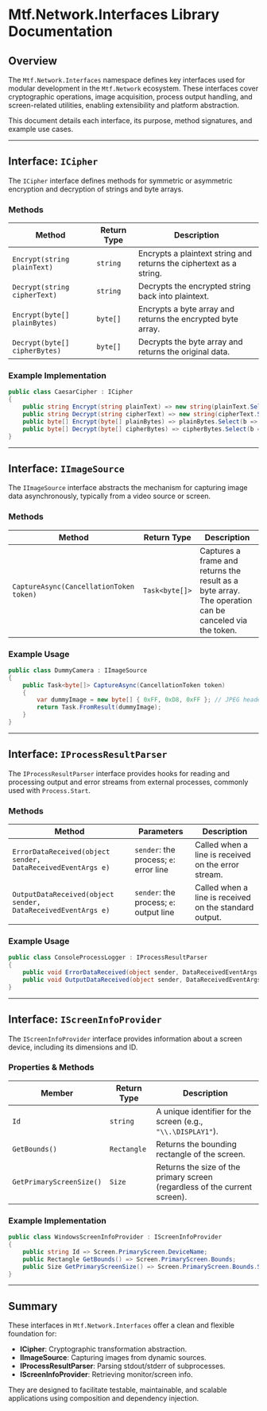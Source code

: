 # Mtf.Network.Interfaces Library Documentation

## Overview

The `Mtf.Network.Interfaces` namespace defines key interfaces used for modular development in the `Mtf.Network` ecosystem. These interfaces cover cryptographic operations, image acquisition, process output handling, and screen-related utilities, enabling extensibility and platform abstraction.

This document details each interface, its purpose, method signatures, and example use cases.

---

## Interface: `ICipher`

The `ICipher` interface defines methods for symmetric or asymmetric encryption and decryption of strings and byte arrays.

### Methods

| Method | Return Type | Description |
|--------|-------------|-------------|
| `Encrypt(string plainText)` | `string` | Encrypts a plaintext string and returns the ciphertext as a string. |
| `Decrypt(string cipherText)` | `string` | Decrypts the encrypted string back into plaintext. |
| `Encrypt(byte[] plainBytes)` | `byte[]` | Encrypts a byte array and returns the encrypted byte array. |
| `Decrypt(byte[] cipherBytes)` | `byte[]` | Decrypts the byte array and returns the original data. |

### Example Implementation

```csharp
public class CaesarCipher : ICipher
{
    public string Encrypt(string plainText) => new string(plainText.Select(c => (char)(c + 3)).ToArray());
    public string Decrypt(string cipherText) => new string(cipherText.Select(c => (char)(c - 3)).ToArray());
    public byte[] Encrypt(byte[] plainBytes) => plainBytes.Select(b => (byte)(b + 3)).ToArray();
    public byte[] Decrypt(byte[] cipherBytes) => cipherBytes.Select(b => (byte)(b - 3)).ToArray();
}
```

---

## Interface: `IImageSource`

The `IImageSource` interface abstracts the mechanism for capturing image data asynchronously, typically from a video source or screen.

### Methods

| Method | Return Type | Description |
|--------|-------------|-------------|
| `CaptureAsync(CancellationToken token)` | `Task<byte[]>` | Captures a frame and returns the result as a byte array. The operation can be canceled via the token. |

### Example Usage

```csharp
public class DummyCamera : IImageSource
{
    public Task<byte[]> CaptureAsync(CancellationToken token)
    {
        var dummyImage = new byte[] { 0xFF, 0xD8, 0xFF }; // JPEG header as example
        return Task.FromResult(dummyImage);
    }
}
```

---

## Interface: `IProcessResultParser`

The `IProcessResultParser` interface provides hooks for reading and processing output and error streams from external processes, commonly used with `Process.Start`.

### Methods

| Method | Parameters | Description |
|--------|------------|-------------|
| `ErrorDataReceived(object sender, DataReceivedEventArgs e)` | `sender`: the process; `e`: error line | Called when a line is received on the error stream. |
| `OutputDataReceived(object sender, DataReceivedEventArgs e)` | `sender`: the process; `e`: output line | Called when a line is received on the standard output. |

### Example Usage

```csharp
public class ConsoleProcessLogger : IProcessResultParser
{
    public void ErrorDataReceived(object sender, DataReceivedEventArgs e) => Console.Error.WriteLine(e.Data);
    public void OutputDataReceived(object sender, DataReceivedEventArgs e) => Console.WriteLine(e.Data);
}
```

---

## Interface: `IScreenInfoProvider`

The `IScreenInfoProvider` interface provides information about a screen device, including its dimensions and ID.

### Properties & Methods

| Member | Return Type | Description |
|--------|-------------|-------------|
| `Id` | `string` | A unique identifier for the screen (e.g., `"\\.\DISPLAY1"`). |
| `GetBounds()` | `Rectangle` | Returns the bounding rectangle of the screen. |
| `GetPrimaryScreenSize()` | `Size` | Returns the size of the primary screen (regardless of the current screen). |

### Example Implementation

```csharp
public class WindowsScreenInfoProvider : IScreenInfoProvider
{
    public string Id => Screen.PrimaryScreen.DeviceName;
    public Rectangle GetBounds() => Screen.PrimaryScreen.Bounds;
    public Size GetPrimaryScreenSize() => Screen.PrimaryScreen.Bounds.Size;
}
```

---

## Summary

These interfaces in `Mtf.Network.Interfaces` offer a clean and flexible foundation for:

- **ICipher**: Cryptographic transformation abstraction.
- **IImageSource**: Capturing images from dynamic sources.
- **IProcessResultParser**: Parsing stdout/stderr of subprocesses.
- **IScreenInfoProvider**: Retrieving monitor/screen info.

They are designed to facilitate testable, maintainable, and scalable applications using composition and dependency injection.